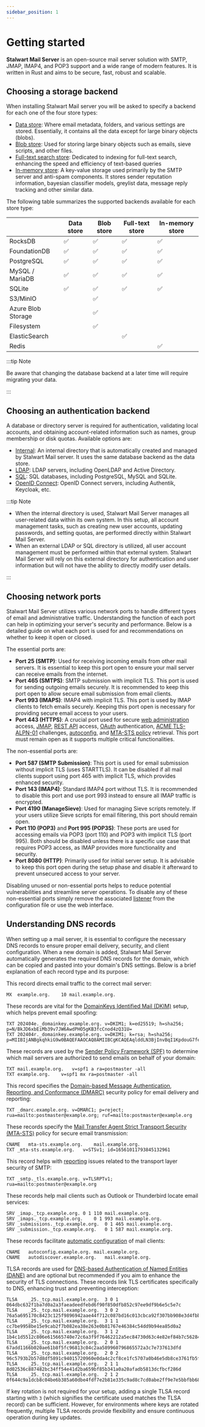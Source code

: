 ```yaml
---
sidebar_position: 1
---
```


# Getting started

**Stalwart Mail Server** is an open-source mail server solution with SMTP, JMAP, IMAP4, and POP3 support and a wide range of modern features. It is written in Rust and aims to be secure, fast, robust and scalable.

## Choosing a storage backend

When installing Stalwart Mail server you will be asked to specify a backend for each one of the four store types:

- [Data store](/docs/storage/data): Where email metadata, folders, and various settings are stored. Essentially, it contains all the data except for large binary objects (blobs).
- [Blob store](/docs/storage/blob): Used for storing large binary objects such as emails, sieve scripts, and other files.
- [Full-text search store](/docs/storage/fts): Dedicated to indexing for full-text search, enhancing the speed and efficiency of text-based queries
- [In-memory store](/docs/storage/in-memory): A key-value storage used primarily by the SMTP server and anti-spam components. It stores sender reputation information, bayesian classifier models, greylist data, message reply tracking and other similar data.

The following table summarizes the supported backends available for each store type:

|                    | Data store         | Blob store         | Full-text store    | In-memory store       |
|--------------------|--------------------|--------------------|--------------------|--------------------|
| RocksDB            | :white_check_mark: | :white_check_mark: | :white_check_mark: | :white_check_mark: |
| FoundationDB       | :white_check_mark: | :white_check_mark: | :white_check_mark: | :white_check_mark: |
| PostgreSQL         | :white_check_mark: | :white_check_mark: | :white_check_mark: | :white_check_mark: |
| MySQL / MariaDB    | :white_check_mark: | :white_check_mark: | :white_check_mark: | :white_check_mark: |
| SQLite             | :white_check_mark: | :white_check_mark: | :white_check_mark: | :white_check_mark: |
| S3/MinIO           |                    | :white_check_mark: |                    |                    |
| Azure Blob Storage |                    | :white_check_mark: |                    |                    |
| Filesystem         |                    | :white_check_mark: |                    |                    |
| ElasticSearch      |                    |                    | :white_check_mark: |                    |
| Redis              |                    |                    |                    | :white_check_mark: |

:::tip Note

Be aware that changing the database backend at a later time will require migrating your data.

:::

## Choosing an authentication backend

A database or directory server is required for authentication, validating local accounts, and obtaining account-related information such as names, group membership or disk quotas. Available options are:

- [Internal](/docs/auth/backend/internal): An internal directory that is automatically created and managed by Stalwart Mail server. It uses the same database backend as the data store.
- [LDAP](/docs/auth/backend/ldap): LDAP servers, including OpenLDAP and Active Directory.
- [SQL](/docs/auth/backend/sql): SQL databases, including PostgreSQL, MySQL and SQLite.
- [OpenID Connect](/docs/auth/backend/oidc.md): OpenID Connect servers, including Authentik, Keycloak, etc.

:::tip Note

- When the internal directory is used, Stalwart Mail Server manages all user-related data within its own system. In this setup, all account management tasks, such as creating new user accounts, updating passwords, and setting quotas, are performed directly within Stalwart Mail Server.
- When an external LDAP or SQL directory is utilized, all user account management must be performed within that external system. Stalwart Mail Server will rely on this external directory for authentication and user information but will not have the ability to directly modify user details.

:::

## Choosing network ports

Stalwart Mail Server utilizes various network ports to handle different types of email and administrative traffic. Understanding the function of each port can help in optimizing your server's security and performance. Below is a detailed guide on what each port is used for and recommendations on whether to keep it open or closed.

The essential ports are:

- **Port 25 (SMTP)**: Used for receiving incoming emails from other mail servers. It is essential to keep this port open to ensure your mail server can receive emails from the internet.
- **Port 465 (SMTPS)**: SMTP submission with implicit TLS. This port is used for sending outgoing emails securely. It is recommended to keep this port open to allow secure email submission from email clients.
- **Port 993 (IMAPS)**: IMAP4 with implicit TLS. This port is used by IMAP clients to fetch emails securely. Keeping this port open is necessary for providing secure email access to your users.
- **Port 443 (HTTPS)**: A crucial port used for secure [web administration](/docs/management/webadmin/overview) access, [JMAP](/docs/jmap/overview), [REST API](/docs/api/management/overview) access, [OAuth](/docs/auth/oauth/overview) authentication, [ACME TLS-ALPN-01](/docs/server/tls/acme/challenges#tls-alpn-01) challenges, [autoconfig](/docs/server/autoconfig), and [MTA-STS policy](/docs/smtp/transport-security/mta-sts#policy-publishing) retrieval. This port must remain open as it supports multiple critical functionalities.

The non-essential ports are:

- **Port 587 (SMTP Submission)**: This port is used for email submission without implicit TLS (uses STARTTLS). It can be disabled if all mail clients support using port 465 with implicit TLS, which provides enhanced security.
- **Port 143 (IMAP4)**: Standard IMAP4 port without TLS. It is recommended to disable this port and use port 993 instead to ensure all IMAP traffic is encrypted.
- **Port 4190 (ManageSieve)**: Used for managing Sieve scripts remotely. If your users utilize Sieve scripts for email filtering, this port should remain open.
- **Port 110 (POP3)** and **Port 995 (POP3S)**: These ports are used for accessing emails via POP3 (port 110) and POP3 with implicit TLS (port 995). Both should be disabled unless there is a specific use case that requires POP3 access, as IMAP provides more functionality and security.
- **Port 8080 (HTTP)**: Primarily used for initial server setup. It is advisable to keep this port open during the setup phase and disable it afterward to prevent unsecured access to your server.

Disabling unused or non-essential ports helps to reduce potential vulnerabilities and streamline server operations. To disable any of these non-essential ports simply remove the associated [listener](/docs/server/listener) from the configuration file or use the web interface.

## Understanding DNS records

When setting up a mail server, it is essential to configure the necessary DNS records to ensure proper email delivery, security, and client configuration. When a new domain is added, Stalwart Mail Server automatically generates the required DNS records for the domain, which can be copied and pasted into your domain's DNS settings. Below is a brief explanation of each record type and its purpose:

This record directs email traffic to the correct mail server:

```
MX	example.org.	10 mail.example.org.
```

These records are vital for the [DomainKeys Identified Mail (DKIM)](/docs/smtp/authentication/dkim/overview) setup, which helps prevent email spoofing:

```
TXT	202404e._domainkey.example.org.	v=DKIM1; k=ed25519; h=sha256; p=N/BkJD6xbEiMb39v7JW6AwdPHO5gKB3fcCnod4zQ31U=
TXT	202404r._domainkey.example.org.	v=DKIM1; k=rsa; h=sha256; p=MIIBIjANBgkqhkiG9w0BAQEFAAOCAQ8AMIIBCgKCAQEAqlddLN3BjInvBqI1KpdouG7feBsEt5t233jWQJW7FaY7sR/MfWNxuzTObLoZ3l76DFq3xPjVhmy/YYiOAnMOtq9hUFqgBVTSwUNHYPz1YUEcrI5+Ban7P7LV8kggvTAaWhAI3iSXJIFaUq78K8YYr/zrGyBlg5HCPpd+DMRAB8j1ID8bcWFaVebwAOrartXOO/f8Bn9jrRrLhjP3c8UlmkJLXkSncXPp69R9VpevrKJtpBjaFxKtx7DXGie821MHuWJ7pWMdU1Uf3z8UBKF9bnrCZ5v0SdiaFkPXR1Iiq/gR6bMwdlWvST9V6ePnqZqX+Iv4FA28byOot73/CIINFwIDAQAB
```

These records are used by the [Sender Policy Framework (SPF)](/docs/smtp/authentication/spf) to determine which mail servers are authorized to send emails on behalf of your domain:

```
TXT	mail.example.org.	v=spf1 a ra=postmaster -all
TXT	example.org.	v=spf1 mx ra=postmaster -all
```

This record specifies the [Domain-based Message Authentication, Reporting, and Conformance (DMARC)](/docs/smtp/authentication/dmarc) security policy for email delivery and reporting:

```
TXT	_dmarc.example.org.	v=DMARC1; p=reject; rua=mailto:postmaster@example.org; ruf=mailto:postmaster@example.org
```

These records specify the [Mail Transfer Agent Strict Transport Security (MTA-STS)](/docs/smtp/transport-security/mta-sts) policy for secure email transmission:

```
CNAME	mta-sts.example.org.	mail.example.org.
TXT	_mta-sts.example.org.	v=STSv1; id=16561011793845132961
```

This record helps with [reporting](/docs/smtp/transport-security/tls-reporting) issues related to the transport layer security of SMTP:

```
TXT	_smtp._tls.example.org.	v=TLSRPTv1; rua=mailto:postmaster@example.org
```

These records help mail clients such as Outlook or Thunderbird locate email services:

```
SRV	_imap._tcp.example.org.	0 1 110 mail.example.org.
SRV	_imaps._tcp.example.org.	0 1 993 mail.example.org.
SRV	_submissions._tcp.example.org.	0 1 465 mail.example.org.
SRV	_submission._tcp.example.org.	0 1 587 mail.example.org.
```

These records facilitate [automatic configuration](/docs/server/autoconfig) of mail clients:

```
CNAME	autoconfig.example.org.	mail.example.org.
CNAME	autodiscover.example.org.	mail.example.org.
```

TLSA records are used for [DNS-based Authentication of Named Entities (DANE)](/docs/smtp/transport-security/dane) and are optional but recommended if you aim to enhance the security of TLS connections. These records link TLS certificates specifically to DNS, enhancing trust and preventing interception:

```
TLSA	_25._tcp.mail.example.org.	3 0 1 064dbc632f1ba7d0a2a3faeadeedfebd6f90f850dfb852c97ee9df9b6e5c5e7c
TLSA	_25._tcp.mail.example.org.	3 0 2 76a5a695170c8423c125f9896942aae44f712c087bd16c013cbca92f307bb908e3d4fbb83e547c6c8a9ae9635a43039fa43371d299fca2fb2554897ac3328be8
TLSA	_25._tcp.mail.example.org.	3 1 1 cc7be9958be15e9cab2f7b082ea38e263e0b81767e46384c54dd9b94ea85d0a2
TLSA	_25._tcp.mail.example.org.	3 1 2 1b4c1d5512c806e615665740e72c6a3f9f76462212a5ec84730d63c4e82ef84b7c5628414aa76ddd207c20f4dba0f2a96ec8b59fc04d973f443bec0ac7a15947
TLSA	_25._tcp.mail.example.org.	2 0 1 67add1166b020ae61b8f5fc96813c04c2aa589960796865572a3c7e737613dfd
TLSA	_25._tcp.mail.example.org.	2 0 2 96c5793b2b57d8df5891c94015720960e0da4c2cf8ce1fc5707a0b46e5db8ce3761fb5fdb430f619d1579f13e80fbdd973ef6a024129ed039aa193273158fcad
TLSA	_25._tcp.mail.example.org.	2 1 1 8d02536c887482bc34ff54e41d2ba659bf85b341a0a20afadb5813dcfbcf286d
TLSA	_25._tcp.mail.example.org.	2 1 2 0f644c9a1dcb8c04be6b385a60dbe4fdf7e2b81e335c9ad8c7cd0abe2ff9e7e5bbfbb68b38dd0216f17808f48bdf6af8c6347659c1f41a9858032c31f436d12c
```

If key rotation is not required for your setup, adding a single TLSA record starting with `3` (which signifies the certificate used matches the TLSA record) can be sufficient. However, for environments where keys are rotated frequently, multiple TLSA records provide flexibility and ensure continuous operation during key updates.

